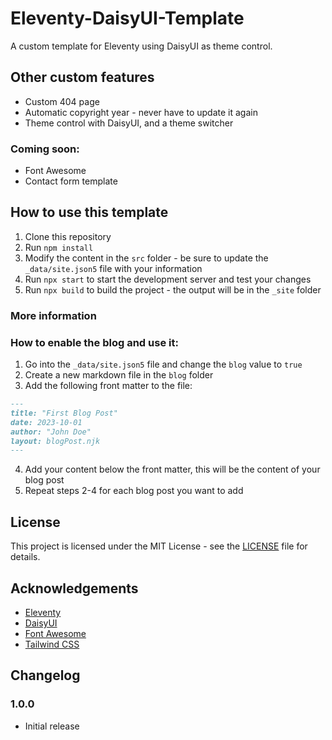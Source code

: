 # Eleventy-DaisyUI-Template
A custom template for Eleventy using DaisyUI as theme control.

## Other custom features
- Custom 404 page
- Automatic copyright year - never have to update it again
- Theme control with DaisyUI, and a theme switcher

### Coming soon:
- Font Awesome
- Contact form template

## How to use this template
1. Clone this repository
2. Run `npm install`
3. Modify the content in the `src` folder - be sure to update the `_data/site.json5` file with your information
4. Run `npx start` to start the development server and test your changes
5. Run `npx build` to build the project - the output will be in the `_site` folder

### More information

### How to enable the blog and use it:
1. Go into the `_data/site.json5` file and change the `blog` value to `true`
2. Create a new markdown file in the `blog` folder
3. Add the following front matter to the file:
```markdown
---
title: "First Blog Post"
date: 2023-10-01
author: "John Doe"
layout: blogPost.njk
---
```
4. Add your content below the front matter, this will be the content of your blog post
5. Repeat steps 2-4 for each blog post you want to add

## License
This project is licensed under the MIT License - see the [LICENSE](LICENSE) file for details.

## Acknowledgements
- [Eleventy](https://www.11ty.dev/)
- [DaisyUI](https://daisyui.com/)
- [Font Awesome](https://fontawesome.com/)
- [Tailwind CSS](https://tailwindcss.com/)

## Changelog

### 1.0.0
- Initial release